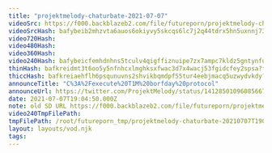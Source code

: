 ```yaml
---
title: "projektmelody-chaturbate-2021-07-07"
videoSrc: https://f000.backblazeb2.com/file/futureporn/projektmelody-chaturbate-2021-07-07.mp4
videoSrcHash: bafybeib2mhzvta6auos6okiyvy5skcqs6lc7j2q44tdrx5hn5uxnnj735u?filename=projektmelody-chaturbate-2021-07-07.mp4
video720Hash: 
video480Hash: 
video360Hash: 
video240Hash: bafybeicfemhdnhns5tculv4qigffiznuipe7zx7ampc7kldz5gntynfuqm?filename=projektmelody-chaturbate-20210707T190450Z-240p.mp4
thinHash: bafkreidmt3t6oo5y5nfnhcxlmghksxfwac3d7x4wacj53fgidcfey2spsa?filename=20210707T190450Z_thin.jpg
thiccHash: bafkreiaehflh6psqunuvns2shvikbqmdpf55tur4eebjmacq5uzwydvkdy?filename=20210707T190450Z_thicc.jpg
announceTitle: "C%3A%2Fexecute%20T1M%20borfday%20protocol"
announceUrl: https://twitter.com/ProjektMelody/status/1412850109608566786
date: 2021-07-07T19:04:50.000Z
note: old SD URL https://f000.backblazeb2.com/file/futureporn/projektmelody-chaturbate-2021-07-07.mp4
video240TmpFilePath: 
tmpFilePath: /root/futureporn_tmp/projektmelody-chaturbate-20210707T190450Z.mp4
layout: layouts/vod.njk
tags:
---
```

